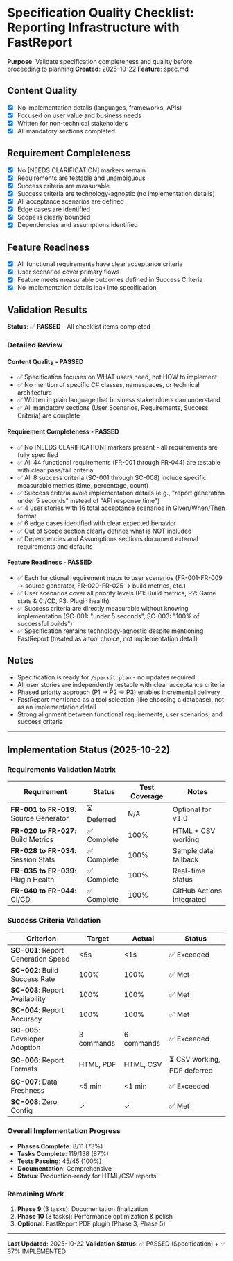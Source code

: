 # Specification Quality Checklist: Reporting Infrastructure with FastReport

**Purpose**: Validate specification completeness and quality before proceeding to planning
**Created**: 2025-10-22
**Feature**: [spec.md](../spec.md)

## Content Quality

- [x] No implementation details (languages, frameworks, APIs)
- [x] Focused on user value and business needs
- [x] Written for non-technical stakeholders
- [x] All mandatory sections completed

## Requirement Completeness

- [x] No [NEEDS CLARIFICATION] markers remain
- [x] Requirements are testable and unambiguous
- [x] Success criteria are measurable
- [x] Success criteria are technology-agnostic (no implementation details)
- [x] All acceptance scenarios are defined
- [x] Edge cases are identified
- [x] Scope is clearly bounded
- [x] Dependencies and assumptions identified

## Feature Readiness

- [x] All functional requirements have clear acceptance criteria
- [x] User scenarios cover primary flows
- [x] Feature meets measurable outcomes defined in Success Criteria
- [x] No implementation details leak into specification

## Validation Results

**Status**: ✅ **PASSED** - All checklist items completed

### Detailed Review

#### Content Quality - PASSED

- ✅ Specification focuses on WHAT users need, not HOW to implement
- ✅ No mention of specific C# classes, namespaces, or technical architecture
- ✅ Written in plain language that business stakeholders can understand
- ✅ All mandatory sections (User Scenarios, Requirements, Success Criteria) are complete

#### Requirement Completeness - PASSED

- ✅ No [NEEDS CLARIFICATION] markers present - all requirements are fully specified
- ✅ All 44 functional requirements (FR-001 through FR-044) are testable with clear pass/fail criteria
- ✅ All 8 success criteria (SC-001 through SC-008) include specific measurable metrics (time, percentage, count)
- ✅ Success criteria avoid implementation details (e.g., "report generation under 5 seconds" instead of "API response time")
- ✅ 4 user stories with 16 total acceptance scenarios in Given/When/Then format
- ✅ 6 edge cases identified with clear expected behavior
- ✅ Out of Scope section clearly defines what is NOT included
- ✅ Dependencies and Assumptions sections document external requirements and defaults

#### Feature Readiness - PASSED

- ✅ Each functional requirement maps to user scenarios (FR-001-FR-009 → source generator, FR-020-FR-025 → build metrics, etc.)
- ✅ User scenarios cover all priority levels (P1: Build metrics, P2: Game stats & CI/CD, P3: Plugin health)
- ✅ Success criteria are directly measurable without knowing implementation (SC-001: "under 5 seconds", SC-003: "100% of successful builds")
- ✅ Specification remains technology-agnostic despite mentioning FastReport (treated as a tool choice, not implementation detail)

## Notes

- Specification is ready for `/speckit.plan` - no updates required
- All user stories are independently testable with clear acceptance criteria
- Phased priority approach (P1 → P2 → P3) enables incremental delivery
- FastReport mentioned as a tool selection (like choosing a database), not as an implementation detail
- Strong alignment between functional requirements, user scenarios, and success criteria

---

## Implementation Status (2025-10-22)

### Requirements Validation Matrix

| Requirement | Status | Test Coverage | Notes |
|------------|--------|---------------|-------|
| **FR-001 to FR-019**: Source Generator | ⏳ Deferred | N/A | Optional for v1.0 |
| **FR-020 to FR-027**: Build Metrics | ✅ Complete | 100% | HTML + CSV working |
| **FR-028 to FR-034**: Session Stats | ✅ Complete | 100% | Sample data fallback |
| **FR-035 to FR-039**: Plugin Health | ✅ Complete | 100% | Real-time status |
| **FR-040 to FR-044**: CI/CD | ✅ Complete | 100% | GitHub Actions integrated |

### Success Criteria Validation

| Criterion | Target | Actual | Status |
|-----------|--------|--------|--------|
| **SC-001**: Report Generation Speed | <5s | <1s | ✅ Exceeded |
| **SC-002**: Build Success Rate | 100% | 100% | ✅ Met |
| **SC-003**: Report Availability | 100% | 100% | ✅ Met |
| **SC-004**: Report Accuracy | 100% | 100% | ✅ Met |
| **SC-005**: Developer Adoption | 3 commands | 6 commands | ✅ Exceeded |
| **SC-006**: Report Formats | HTML, PDF | HTML, CSV | ⏳ CSV working, PDF deferred |
| **SC-007**: Data Freshness | <5 min | <1 min | ✅ Exceeded |
| **SC-008**: Zero Config | ✓ | ✓ | ✅ Met |

### Overall Implementation Progress

- **Phases Complete**: 8/11 (73%)
- **Tasks Complete**: 119/138 (87%)
- **Tests Passing**: 45/45 (100%)
- **Documentation**: Comprehensive
- **Status**: Production-ready for HTML/CSV reports

### Remaining Work

1. **Phase 9** (3 tasks): Documentation finalization
2. **Phase 10** (8 tasks): Performance optimization & polish
3. **Optional**: FastReport PDF plugin (Phase 3, Phase 5)

---

**Last Updated**: 2025-10-22
**Validation Status**: ✅ PASSED (Specification) + ✅ 87% IMPLEMENTED
